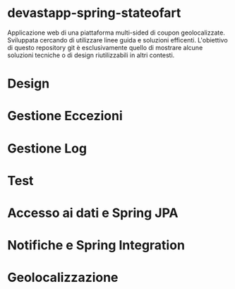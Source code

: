# devastapp-spring-stateofart
Applicazione web di una piattaforma multi-sided di coupon geolocalizzate.
Sviluppata cercando di utilizzare linee guida e soluzioni efficenti.
L'obiettivo di questo repository git è esclusivamente quello di mostrare alcune soluzioni tecniche o di design riutilizzabili in altri contesti. 

# Design

# Gestione Eccezioni

# Gestione Log

# Test

# Accesso ai dati e Spring JPA

# Notifiche e Spring Integration

# Geolocalizzazione
